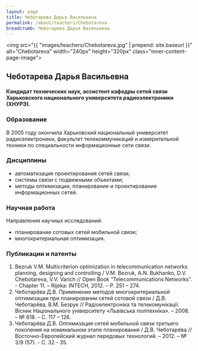 ```yaml
---
layout: page
title: Чеботарева Дарья Васильевна
permalink: /about/teachers/Chebotareva
breadcrumb: Чеботарева Дарья Васильевна
---
```

<img src="{{ "images/teachers/Chebotareva.jpg" | prepend: site.baseurl }}" alt="Chebotareva" width="240px" height="320px" class="inner-content-page-image">

## Чеботарева Дарья Васильевна

#### Кандидат технических наук, ассистент кафедры сетей связи Харьковского национального университета радиоэлектроники (ХНУРЭ).

### Образование

В 2005 году окончила Харьковский национальный университет радиоэлектроники, факультет телекоммуникаций и измерительной техники по специальности информационные сети связи. 

### Дисциплины

- автоматизация проектирования сетей связи;
- системы связи с подвижными объектами;
- методы оптимизации, планирование и проектирование информационных сетей.

### Научная работа

Направления научных исследований:

- планирование сотовых сетей мобильной связи;
- многокритериальная оптимизация.

### Публикации и патенты

1. Bezruk V.M. Multicriterion optimization in telecommunication networks planning, designing and controlling / V.M. Bezruk, A.N. Bukhanko, D.V. Chebotareva, V.V. Varich // Open Book “Telecommunications Networks”. - Chapter 11. – Rijeka: INTECH, 2012. – P. 251 – 274.
2. Чеботарёва Д.В. Применение методов многокритериальной оптимизации при планировании сетей сотовой связи / Д.В. Чеботарёва,  В.М. Безрук // Радіоелектроніка та телекомунікації. Вісник Національного університету «Львівська політехніка». – 2008. – № 618. – С. 117 – 126.
3. Чеботарёва Д.В. Оптимизация сетей мобильной связи третьего поколения на номинальном этапе планирования / Д.В. Чеботарёва // Восточно-Европейский журнал передовых технологий. – 2012. – № 3/9 (57). - С. 32 - 35.